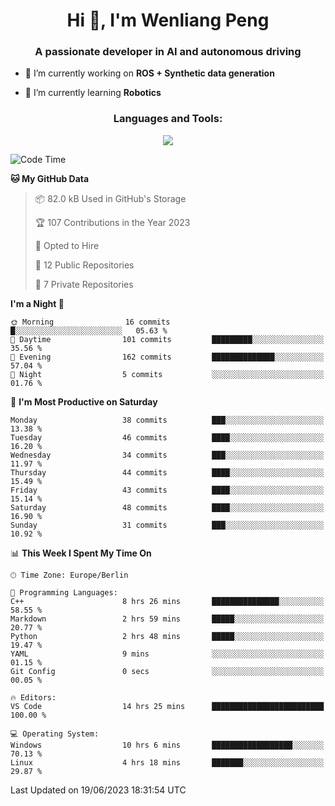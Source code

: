<h1 align="center">Hi 👋, I'm Wenliang Peng</h1>
<h3 align="center">A passionate developer in AI and autonomous driving</h3>

- 🔭 I’m currently working on **ROS + Synthetic data generation**

- 🌱 I’m currently learning **Robotics**

<!-- <h3 align="left">Connect with me:</h3> -->
<!-- <p align="left">
</p> -->

<h3 align="center">Languages and Tools:</h3>
<p align="center">
  <a href="https://skillicons.dev">
    <img src="https://skillicons.dev/icons?i=cpp,ros,docker,azure,git,linux,py,pytorch,cmake,md&perline=5" />
  </a>
</p>


<!-- <p><img align="center" src="https://github-readme-stats.vercel.app/api/top-langs?username=bpwl0121&show_icons=true&locale=en&layout=compact" alt="bpwl0121" /></p> -->

<!-- <p><img align="center" src="https://github-readme-streak-stats.herokuapp.com/?user=bpwl0121&" alt="bpwl0121" /></p> -->

<!--START_SECTION:waka-->
![Code Time](http://img.shields.io/badge/Code%20Time-63%20hrs%2018%20mins-blue)

**🐱 My GitHub Data** 

> 📦 82.0 kB Used in GitHub's Storage 
 > 
> 🏆 107 Contributions in the Year 2023
 > 
> 💼 Opted to Hire
 > 
> 📜 12 Public Repositories 
 > 
> 🔑 7 Private Repositories 
 > 
**I'm a Night 🦉** 

```text
🌞 Morning                16 commits          █░░░░░░░░░░░░░░░░░░░░░░░░   05.63 % 
🌆 Daytime                101 commits         █████████░░░░░░░░░░░░░░░░   35.56 % 
🌃 Evening                162 commits         ██████████████░░░░░░░░░░░   57.04 % 
🌙 Night                  5 commits           ░░░░░░░░░░░░░░░░░░░░░░░░░   01.76 % 
```
📅 **I'm Most Productive on Saturday** 

```text
Monday                   38 commits          ███░░░░░░░░░░░░░░░░░░░░░░   13.38 % 
Tuesday                  46 commits          ████░░░░░░░░░░░░░░░░░░░░░   16.20 % 
Wednesday                34 commits          ███░░░░░░░░░░░░░░░░░░░░░░   11.97 % 
Thursday                 44 commits          ████░░░░░░░░░░░░░░░░░░░░░   15.49 % 
Friday                   43 commits          ████░░░░░░░░░░░░░░░░░░░░░   15.14 % 
Saturday                 48 commits          ████░░░░░░░░░░░░░░░░░░░░░   16.90 % 
Sunday                   31 commits          ███░░░░░░░░░░░░░░░░░░░░░░   10.92 % 
```


📊 **This Week I Spent My Time On** 

```text
🕑︎ Time Zone: Europe/Berlin

💬 Programming Languages: 
C++                      8 hrs 26 mins       ███████████████░░░░░░░░░░   58.55 % 
Markdown                 2 hrs 59 mins       █████░░░░░░░░░░░░░░░░░░░░   20.77 % 
Python                   2 hrs 48 mins       █████░░░░░░░░░░░░░░░░░░░░   19.47 % 
YAML                     9 mins              ░░░░░░░░░░░░░░░░░░░░░░░░░   01.15 % 
Git Config               0 secs              ░░░░░░░░░░░░░░░░░░░░░░░░░   00.05 % 

🔥 Editors: 
VS Code                  14 hrs 25 mins      █████████████████████████   100.00 % 

💻 Operating System: 
Windows                  10 hrs 6 mins       ██████████████████░░░░░░░   70.13 % 
Linux                    4 hrs 18 mins       ███████░░░░░░░░░░░░░░░░░░   29.87 % 
```


 Last Updated on 19/06/2023 18:31:54 UTC
<!--END_SECTION:waka-->
